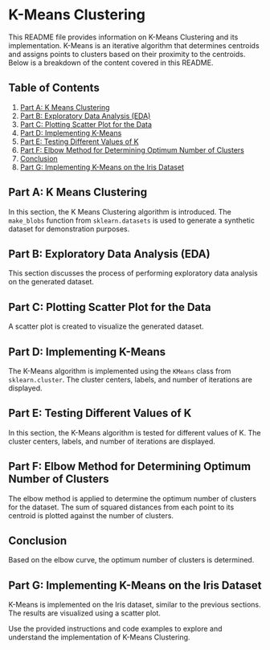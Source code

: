 # K-Means Clustering

This README file provides information on K-Means Clustering and its implementation. K-Means is an iterative algorithm that determines centroids and assigns points to clusters based on their proximity to the centroids. Below is a breakdown of the content covered in this README.

## Table of Contents
1. [Part A: K Means Clustering](#part-a)
2. [Part B: Exploratory Data Analysis (EDA)](#part-b)
3. [Part C: Plotting Scatter Plot for the Data](#part-c)
4. [Part D: Implementing K-Means](#part-d)
5. [Part E: Testing Different Values of K](#part-e)
6. [Part F: Elbow Method for Determining Optimum Number of Clusters](#part-f)
7. [Conclusion](#conclusion)
8. [Part G: Implementing K-Means on the Iris Dataset](#part-g)

<a name="part-a"></a>
## Part A: K Means Clustering
In this section, the K Means Clustering algorithm is introduced. The `make_blobs` function from `sklearn.datasets` is used to generate a synthetic dataset for demonstration purposes.

<a name="part-b"></a>
## Part B: Exploratory Data Analysis (EDA)
This section discusses the process of performing exploratory data analysis on the generated dataset.

<a name="part-c"></a>
## Part C: Plotting Scatter Plot for the Data
A scatter plot is created to visualize the generated dataset.

<a name="part-d"></a>
## Part D: Implementing K-Means
The K-Means algorithm is implemented using the `KMeans` class from `sklearn.cluster`. The cluster centers, labels, and number of iterations are displayed.

<a name="part-e"></a>
## Part E: Testing Different Values of K
In this section, the K-Means algorithm is tested for different values of K. The cluster centers, labels, and number of iterations are displayed.

<a name="part-f"></a>
## Part F: Elbow Method for Determining Optimum Number of Clusters
The elbow method is applied to determine the optimum number of clusters for the dataset. The sum of squared distances from each point to its centroid is plotted against the number of clusters.

<a name="conclusion"></a>
## Conclusion
Based on the elbow curve, the optimum number of clusters is determined.

<a name="part-g"></a>
## Part G: Implementing K-Means on the Iris Dataset
K-Means is implemented on the Iris dataset, similar to the previous sections. The results are visualized using a scatter plot.

Use the provided instructions and code examples to explore and understand the implementation of K-Means Clustering.
